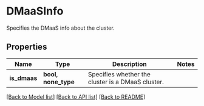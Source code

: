 # DMaaSInfo

Specifies the DMaaS info about the cluster.

## Properties
Name | Type | Description | Notes
------------ | ------------- | ------------- | -------------
**is_dmaas** | **bool, none_type** | Specifies whether the cluster is a DMaaS cluster. | 

[[Back to Model list]](../README.md#documentation-for-models) [[Back to API list]](../README.md#documentation-for-api-endpoints) [[Back to README]](../README.md)


